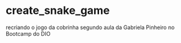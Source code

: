 # create_snake_game
recriando o jogo da cobrinha segundo aula da Gabriela Pinheiro no Bootcamp do DIO
